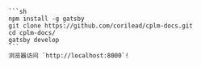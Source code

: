 

    ```sh
    npm install -g gatsby
    git clone https://github.com/corilead/cplm-docs.git
    cd cplm-docs/
    gatsby develop
    ```
    浏览器访问 `http://localhost:8000`!
